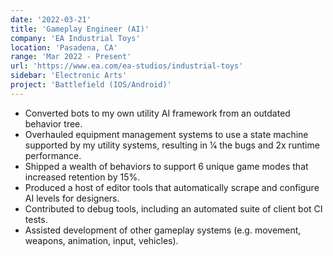 ```yaml
---
date: '2022-03-21'
title: 'Gameplay Engineer (AI)'
company: 'EA Industrial Toys'
location: 'Pasadena, CA'
range: 'Mar 2022 - Present'
url: 'https://www.ea.com/ea-studios/industrial-toys'
sidebar: 'Electronic Arts'
project: 'Battlefield (IOS/Android)'
---
```


- Converted bots to my own utility AI framework from an outdated behavior tree.
- Overhauled equipment management systems to use a state machine supported by my utility systems, resulting in 1⁄4 the bugs and 2x runtime performance.
- Shipped a wealth of behaviors to support 6 unique game modes that increased retention by 15%.
- Produced a host of editor tools that automatically scrape and configure AI levels for designers.
- Contributed to debug tools, including an automated suite of client bot CI tests.
- Assisted development of other gameplay systems (e.g. movement, weapons, animation, input, vehicles).
